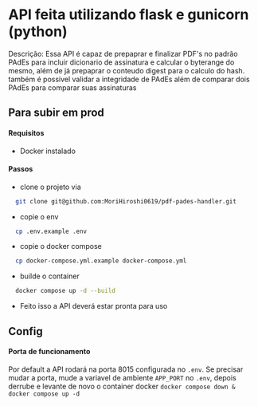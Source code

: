 # API feita utilizando flask e gunicorn (python)
Descrição: Essa API é capaz de prepaprar e finalizar PDF's no padrão PAdEs para incluir dicionario de assinatura e calcular o byterange do mesmo, além de já prepaprar o conteudo digest para o calculo do hash. 
também é possivel validar a integridade de PAdEs além de comparar dois PAdEs para comparar suas assinaturas

## Para subir em prod

#### Requisitos
- Docker instalado
#### Passos
- clone o projeto via
```bash
  git clone git@github.com:MoriHiroshi0619/pdf-pades-handler.git
```
- copie o env 
```bash
  cp .env.example .env
```
- copie o docker compose 
```bash
  cp docker-compose.yml.example docker-compose.yml
```
- builde o container 
```bash
  docker compose up -d --build
```
- Feito isso a API deverá estar pronta para uso

## Config

#### Porta de funcionamento
Por default a API rodará na porta 8015 configurada no `.env`. 
Se precisar mudar a porta, mude a variavel de ambiente `APP_PORT` no `.env`, depois derrube e levante de novo o container docker `docker compose down & docker compose up -d`



